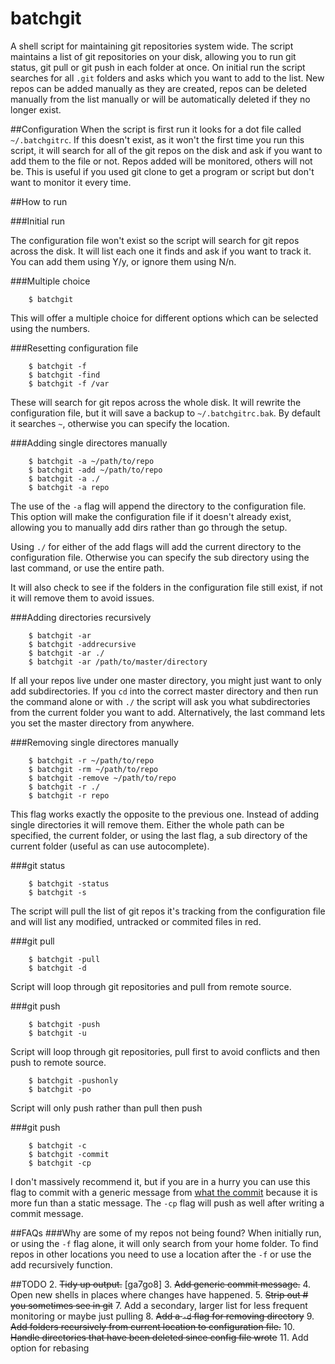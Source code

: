 batchgit
========

A shell script for maintaining git repositories system wide. The script maintains a list of git repositories on your disk, allowing you to run git status, git pull or git push in each folder at once. On initial run the script searches for all `.git` folders and asks which you want to add to the list. New repos can be added manually as they are created, repos can be deleted manually from the list manually or will be automatically deleted if they no longer exist.

##Configuration
When the script is first run it looks for a dot file called `~/.batchgitrc`. If this doesn't exist, as it won't the first time you run this script, it will search for all of the git repos on the disk and ask if you want to add them to the file or not. Repos added will be monitored, others will not be. This is useful if you used git clone to get a program or script but don't want to monitor it every time.

##How to run

###Initial run

The configuration file won't exist so the script will search for git repos across the disk. It will list each one it finds and ask if you want to track it. You can add them using Y/y, or ignore them using N/n.

###Multiple choice

        $ batchgit

This will offer a multiple choice for different options which can be selected using the numbers.

###Resetting configuration file

        $ batchgit -f
        $ batchgit -find
        $ batchgit -f /var

These will search for git repos across the whole disk. It will rewrite the configuration file, but it will save a backup to `~/.batchgitrc.bak`. By default it searches `~`, otherwise you can specify the location.

###Adding single directores manually

        $ batchgit -a ~/path/to/repo
        $ batchgit -add ~/path/to/repo
        $ batchgit -a ./
        $ batchgit -a repo 

The use of the `-a` flag will append the directory to the configuration file. This option will make the configuration file if it doesn't already exist, allowing you to manually add dirs rather than go through the setup. 

Using `./` for either of the add flags will add the current directory to the configuration file. Otherwise you can specify the sub directory using the last command, or use the entire path.

It will also check to see if the folders in the configuration file still exist, if not it will remove them to avoid issues. 

###Adding directories recursively

        $ batchgit -ar
        $ batchgit -addrecursive
        $ batchgit -ar ./
        $ batchgit -ar /path/to/master/directory

If all your repos live under one master directory, you might just want to only add subdirectories. If you `cd` into the correct master directory and then run the command alone or with `./` the script will ask you what subdirectories from the current folder you want to add. Alternatively, the last command lets you set the master directory from anywhere.

###Removing single directores manually

        $ batchgit -r ~/path/to/repo
        $ batchgit -rm ~/path/to/repo
        $ batchgit -remove ~/path/to/repo
        $ batchgit -r ./
        $ batchgit -r repo

This flag works exactly the opposite to the previous one. Instead of adding single directories it will remove them. Either the whole path can be specified, the current folder, or using the last flag, a sub directory of the current folder (useful as can use autocomplete).

###git status

        $ batchgit -status
        $ batchgit -s

The script will pull the list of git repos it's tracking from the configuration file and will list any modified, untracked or commited files in red.

###git pull

        $ batchgit -pull
        $ batchgit -d

Script will loop through git repositories and pull from remote source.

###git push

        $ batchgit -push
        $ batchgit -u

Script will loop through git repositories, pull first to avoid conflicts and then push to remote source.

        $ batchgit -pushonly
        $ batchgit -po

Script will only push rather than pull then push

###git push

        $ batchgit -c
        $ batchgit -commit
        $ batchgit -cp

I don't massively recommend it, but if you are in a hurry you can use this flag to commit with a generic message from [what the commit](http://whatthecommit.com/) because it is more fun than a static message. The `-cp` flag will push as well after writing a commit message.

##FAQs
###Why are some of my repos not being found?
When initially run, or using the `-f` flag alone, it will only search from your home folder. To find repos in other locations you need to use a location after the `-f` or use the add recursively function. 

##TODO
2. ~~Tidy up output.~~ [ga7go8]
3. ~~Add generic commit message.~~
4. Open new shells in places where changes have happened.
5. ~~Strip out # you sometimes see in git~~
7. Add a secondary, larger list for less frequent monitoring or maybe just pulling
8. ~~Add a `-d` flag for removing directory~~
9. ~~Add folders recursively from current location to configuration file.~~
10. ~~Handle directories that have been deleted since config file wrote~~
11. Add option for rebasing
